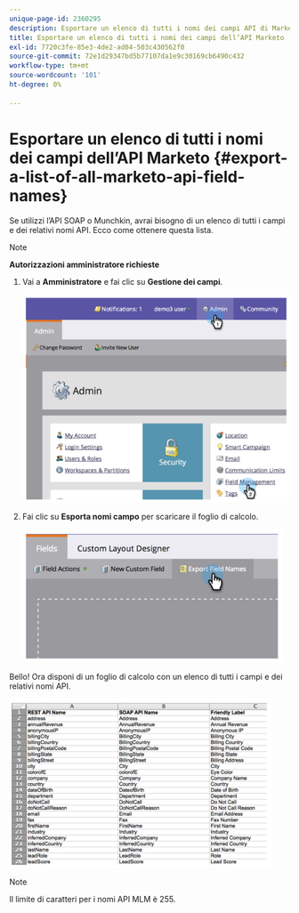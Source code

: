 ```yaml
---
unique-page-id: 2360295
description: Esportare un elenco di tutti i nomi dei campi API di Marketo - Documenti Marketo - Documentazione del prodotto
title: Esportare un elenco di tutti i nomi dei campi dell’API Marketo
exl-id: 7720c3fe-85e3-4de2-ad04-503c430562f0
source-git-commit: 72e1d29347bd5b77107da1e9c30169cb6490c432
workflow-type: tm+mt
source-wordcount: '101'
ht-degree: 0%

---
```


# Esportare un elenco di tutti i nomi dei campi dell’API Marketo {#export-a-list-of-all-marketo-api-field-names}

Se utilizzi l’API SOAP o Munchkin, avrai bisogno di un elenco di tutti i campi e dei relativi nomi API. Ecco come ottenere questa lista.

>[!NOTE]
>
>**Autorizzazioni amministratore richieste**

1. Vai a **Amministratore** e fai clic su **Gestione dei campi**.

   ![](assets/image2014-9-24-14-3a4-3a54.png)

1. Fai clic su **Esporta nomi campo** per scaricare il foglio di calcolo.

   ![](assets/image2014-9-24-14-3a5-3a6.png)

Bello! Ora disponi di un foglio di calcolo con un elenco di tutti i campi e dei relativi nomi API.

![](assets/image2014-9-24-14-3a5-3a19.png)

>[!NOTE]
>
>Il limite di caratteri per i nomi API MLM è 255.
